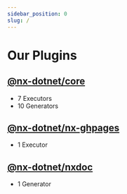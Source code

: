 ```yaml
---
sidebar_position: 0
slug: /
---
```


# Our Plugins

## [@nx-dotnet/core](./core)

- 7 Executors
- 10 Generators

## [@nx-dotnet/nx-ghpages](./nx-ghpages)

- 1 Executor

## [@nx-dotnet/nxdoc](./nxdoc)

- 1 Generator
